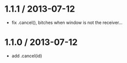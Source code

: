 
1.1.1 / 2013-07-12 
==================

 * fix .cancel(), bitches when window is not the receiver...

1.1.0 / 2013-07-12 
==================

 * add .cancel(id)
